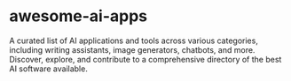 # awesome-ai-apps
A curated list of AI applications and tools across various categories, including writing assistants, image generators, chatbots, and more. Discover, explore, and contribute to a comprehensive directory of the best AI software available.
